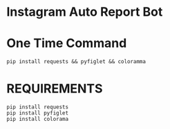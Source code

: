 # Instagram Auto Report Bot

# One Time Command

`pip install requests && pyfiglet && coloramma`

# REQUIREMENTS 
`pip install requests`
<Br>
`pip install pyfiglet`
<Br>
`pip install colorama`
